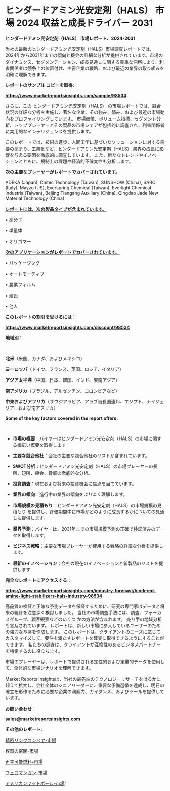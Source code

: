 # ヒンダードアミン光安定剤（HALS） 市場 2024 収益と成長ドライバー 2031

<strong>ヒンダードアミン光安定剤（HALS） 市場レポート、2024-2031</strong>

当社の最新のヒンダードアミン光安定剤（HALS）市場調査レポートでは、2024年から2031年までの傾向と機会の詳細な分析が提供されています。市場のダイナミクス、セグメンテーション、成長見通しに関する貴重な洞察により、利害関係者は競争上の位置付け、主要企業の戦略、および最近の業界の取り組みを明確に理解できます。



<strong>レポートのサンプル コピーを取得:</strong> <a href=https://www.marketreportsinsights.com/sample/98534>

<strong><u>https://www.marketreportsinsights.com/sample/98534</u></strong></a>

さらに、この ヒンダードアミン光安定剤（HALS） の市場レポートでは、競合状況の詳細な分析を実施し、著名な企業、その強み、弱み、および最近の市場動向をプロファイリングしています。 市場価値、ボリューム指標、セグメント分析、トッププレーヤーとその製品の市場シェアが包括的に調査され、利害関係者に実用的なインテリジェンスを提供します。

このレポートでは、技術の進歩、人間工学に基づいたソリューションに対する需要の高まり、工業化など、ヒンダードアミン光安定剤（HALS） 業界の成長に影響を与える要因を徹底的に調査しています。 また、新たなトレンドやイノベーションとともに、規制上の課題や経済的不確実性も分析します。



<strong><u>次の主要なプレーヤーがレポートでカバーされています。</u></strong>

ADEKA (Japan), Chitec Technology (Taiwan), SUNSHOW (China), SABO (Italy), Mayzo (US), Everspring Chemical (Taiwan), Everlight Chemical Industrial(Taiwan), Beijing Tiangang Auxiliary (China), Qingdao Jade New Material Technology (China)



<strong><u><b>レポートには、次の製品タイプが含まれています。</b></u></strong>

• 高分子

• 単量体

• オリゴマー



<strong><u><b>次のアプリケーションがレポートでカバーされています。</b></u></strong>

• パッケージング

• オートモーティブ

• 農業フィルム

• 建設

• 他人



<strong><b>このレポートの割引を受けるには：</b></strong>

<a href=https://www.marketreportsinsights.com/discount/98534>

<strong><u>https://www.marketreportsinsights.com/discount/98534</u></strong></a>



<strong>地域別：</strong>

<strong> </strong>



<strong>北米</strong>（米国、カナダ、およびメキシコ）



<strong>ヨーロッパ</strong>（ドイツ、フランス、英国、ロシア、イタリア）



<strong>アジア太平洋</strong>（中国、日本、韓国、インド、東南アジア）



<strong>南アメリカ</strong>（ブラジル、アルゼンチン、コロンビアなど）



<strong>中東およびアフリカ</strong>（サウジアラビア、アラブ首長国連邦、エジプト、ナイジェリア、および南アフリカ）



<strong>Some of the key factors covered in the report offers:</strong>

<strong> </strong>
<ul>
  <li>

<strong>市場の概要</strong>：バイヤーはヒンダードアミン光安定剤（HALS）の市場に関する幅広い概要を取得します</li>
  <li>

<strong>主要な競合他社</strong>：会社の主要な競合他社のリストが含まれています。</li>
  <li>

<strong>SWOT分析</strong>：ヒンダードアミン光安定剤（HALS）の市場プレーヤーの長所、短所、機会、脅威の徹底的な分析。</li>
  <li>

<strong>投資調査</strong>：現在および将来の投資機会に焦点を当てています。</li>
  <li>

<strong>業界の傾向</strong>：進行中の業界の傾向をよりよく理解します。</li>
  <li>

<strong>市場規模の見積もり</strong>：ヒンダードアミン光安定剤（HALS）の市場規模の見積もり を提供し、評価期間中に市場がどのように成長するかについての見通しも提供します。</li>
  <li>

<strong>業界予測</strong>：バイヤーは、2031年までの市場規模予測の正確で検証済みのデータを取得します。</li>
  <li>

<strong>ビジネス戦略</strong>：主要な市場プレーヤーが使用する戦略の詳細な分析を提供します。</li>
  <li>

<strong>最新のイノベーション</strong>：会社の現在のイノベーションと新製品のリストを提供します</li>
</ul>


<strong>完全なレポートにアクセスする</strong>：

<a href=https://www.marketreportsinsights.com/industry-forecast/hindered-amine-light-stabilizers-hals-industry-98534>

<strong><u>https://www.marketreportsinsights.com/industry-forecast/hindered-amine-light-stabilizers-hals-industry-98534</u></strong></a>

高品質の検証と正確な予測データを保証するために、研究の専門家はデータと将来の統計を注意深く検討しました。 当社の市場調査手法には、調査、フォーカスグループ、顧客観察などのいくつ かの方法が含まれます。 売り手の地域分析も言及されています。 レポートは、新しい市場に参入しているユーザーのための強力な基盤を作成します。 このレポートは、クライアントのニーズに応じてカスタマイズして、要件を満たすレポートを確実に取得できるようにすることができます。 私たちの調査は、クライアントが互換性のあるビジネスパートナーを特定するのに役立ちます。

市場のプレーヤーは、レポートで提供される定性的および定量的データを使用して、全体的な市場シナリオを理解できます。

Market Reports Insightsは、当社の最先端のテクノロジーリサーチをはるかに超えて拡大し、会社全体のシニアリーダーに、重要な予備選挙を達成し、明日の確立を形作るために必要な企業の洞察力、ガイダンス、およびツールを提供しています。



<strong><b>お問い合わせ</b></strong>：

<a href=mailto:sales@marketreportsinsights.com>

<strong><u>sales@marketreportsinsights.com</u></strong></a>



<strong>その他のレポート:</strong>

<a href=https://www.linkedin.com/pulse/精密リンクコンベヤ-市場-2023-推進要因と成長機会-2030-consumer-connection-collective-360-x6eff/>精密リンクコンベヤ-市場</a>

<a href=https://www.linkedin.com/pulse/容器の密閉-市場-2023-総利益と主要ベンダー-2030-consumer-connection-collective-360-cdnff/>容器の密閉-市場</a>

<a href=https://www.linkedin.com/pulse/再生可能燃料-市場-2023-swot-分析と最新イノベーション-2030-pr-news-hub-1f5gf/>再生可能燃料-市場</a>

<a href=https://www.linkedin.com/pulse/フェロマンガン-市場-2023-年のダイナミクスとビジネストレンド-2030-zteoc/>フェロマンガン-市場</a>

<a href=https://www.linkedin.com/pulse/アメリカンフットボール-市場-2030-年までの需要に焦点を当てた-2023-skzuf/>アメリカンフットボール-市場</a>"

